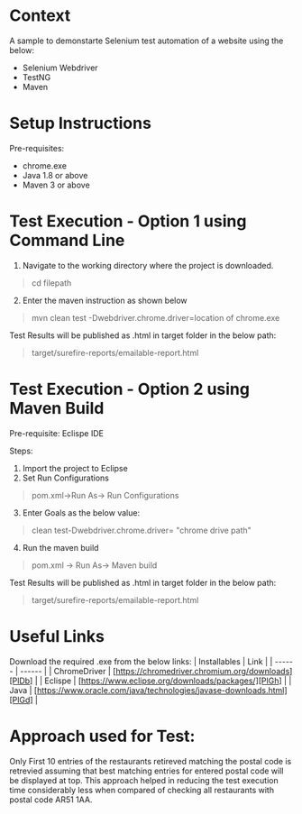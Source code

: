# Context
A sample to demonstarte Selenium test automation of a website using the below:
 - Selenium Webdriver
 - TestNG
 - Maven

# Setup Instructions
  Pre-requisites:
- chrome.exe
- Java 1.8 or above
- Maven 3 or above

# Test Execution - Option 1 using Command Line
1. Navigate to the working directory where the project is downloaded.
> cd filepath
2. Enter the maven instruction as shown below
> mvn clean test -Dwebdriver.chrome.driver=location of chrome.exe

Test Results will be published as .html in target folder in the below path:
> target/surefire-reports/emailable-report.html

# Test Execution - Option 2 using Maven Build
Pre-requisite:
Eclispe IDE

Steps:
1. Import the project to Eclipse 
2. Set Run Configurations
> pom.xml->Run As-> Run Configurations
3. Enter Goals as the below value:
> clean test-Dwebdriver.chrome.driver= "chrome drive path"
4. Run the maven build
> pom.xml -> Run As-> Maven build

Test Results will be published as .html in target folder in the below path:
> target/surefire-reports/emailable-report.html

# Useful Links
Download the required .exe from the below links:
| Installables | Link |
| ------ | ------ |
| ChromeDriver | [https://chromedriver.chromium.org/downloads][PlDb] |
| Eclispe | [https://www.eclipse.org/downloads/packages/][PlGh] |
| Java | [https://www.oracle.com/java/technologies/javase-downloads.html][PlGd] |

# Approach used for Test:
Only First 10 entries of the restaurants retireved matching the postal code is retrevied assuming that best matching entries for entered postal code will be displayed at top. This approach helped in reducing the test execution time considerably less when compared of checking all restaurants with postal code AR51 1AA.


